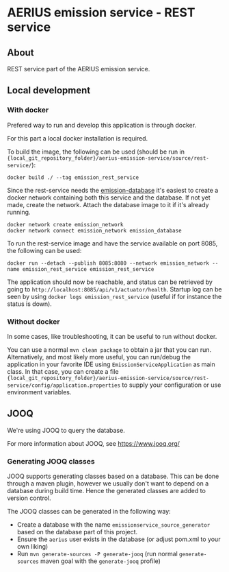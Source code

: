 # AERIUS emission service - REST service

## About

REST service part of the AERIUS emission service.

## Local development

### With docker

Prefered way to run and develop this application is through docker.

For this part a local docker installation is required.

To build the image, the following can be used (should be run in `{local_git_repository_folder}/aerius-emission-service/source/rest-service/`):

```
docker build ./ --tag emission_rest_service
```

Since the rest-service needs the [emission-database](../database/) it's easiest to create a docker network containing both this service and the database.
If not yet made, create the network. Attach the database image to it if it's already running.

```
docker network create emission_network
docker network connect emission_network emission_database
```

To run the rest-service image and have the service available on port 8085, the following can be used:

```
docker run --detach --publish 8085:8080 --network emission_network --name emission_rest_service emission_rest_service
```

The application should now be reachable, and status can be retrieved by going to `http://localhost:8085/api/v1/actuator/health`.
Startup log can be seen by using `docker logs emission_rest_service` (useful if for instance the status is down).

### Without docker

In some cases, like troubleshooting, it can be useful to run without docker. 

You can use a normal `mvn clean package` to obtain a jar that you can run.
Alternatively, and most likely more useful, you can run/debug the application in your favorite IDE using `EmissionServiceApplication` as main class.
In that case, you can create a file `{local_git_repository_folder}/aerius-emission-service/source/rest-service/config/application.properties` to supply your configuration or use environment variables.

## JOOQ

We're using JOOQ to query the database.

For more information about JOOQ, see https://www.jooq.org/

### Generating JOOQ classes

JOOQ supports generating classes based on a database.
This can be done through a maven plugin, however we usually don't want to depend on a database during build time.
Hence the generated classes are added to version control.

The JOOQ classes can be generated in the following way:

* Create a database with the name `emissionservice_source_generator` based on the database part of this project.
* Ensure the `aerius` user exists in the database (or adjust pom.xml to your own liking)
* Run `mvn generate-sources -P generate-jooq` (run normal `generate-sources` maven goal with the `generate-jooq` profile)
